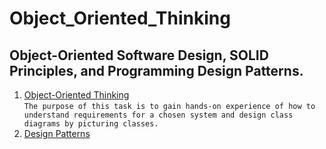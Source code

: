 # Object_Oriented_Thinking
## Object-Oriented Software Design, SOLID Principles, and Programming Design Patterns.

1. [Object-Oriented Thinking](https://github.com/pp8a/Object_Oriented_Thinking/tree/main/Object-Oriented_Thinking) </br> ```The purpose of this task is to gain hands-on experience of how to understand requirements for a chosen system and design class diagrams by picturing classes.```
2. [Design Patterns](https://github.com/pp8a/Object_Oriented_Thinking/tree/main/design-patterns)
